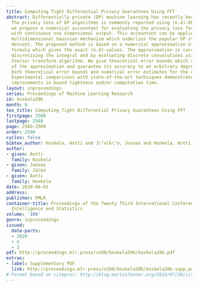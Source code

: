 ```yaml
---
title: Computing Tight Differential Privacy Guarantees Using FFT
abstract: Differentially private (DP) machine learning has recently become popular.
  The privacy loss of DP algorithms is commonly reported using (e.d)-DP. In this paper,
  we propose a numerical accountant for evaluating the privacy loss for algorithms
  with continuous one dimensional output. This accountant can be applied to the subsampled
  multidimensional Gaussian mechanism which underlies the popular DP stochastic gradient
  descent. The proposed method is based on a numerical approximation of an integral
  formula which gives the exact (e.d)-values. The approximation is carried out by
  discretising the integral and by evaluating discrete convolutions using the fast
  Fourier transform algorithm. We give theoretical error bounds which show the convergence
  of the approximation and guarantee its accuracy to an arbitrary degree. We give
  both theoretical error bounds and numerical error estimates for the approximation.
  Experimental comparisons with state-of-the-art techniques demonstrate significant
  improvements in bound tightness and/or computation time.
layout: inproceedings
series: Proceedings of Machine Learning Research
id: koskela20b
month: 0
tex_title: Computing Tight Differential Privacy Guarantees Using FFT
firstpage: 2560
lastpage: 2569
page: 2560-2569
order: 2560
cycles: false
bibtex_author: Koskela, Antti and J\"alk\"o, Joonas and Honkela, Antti
author:
- given: Antti
  family: Koskela
- given: Joonas
  family: Jälkö
- given: Antti
  family: Honkela
date: 2020-06-03
address: 
publisher: PMLR
container-title: Proceedings of the Twenty Third International Conference on Artificial
  Intelligence and Statistics
volume: '108'
genre: inproceedings
issued:
  date-parts:
  - 2020
  - 6
  - 3
pdf: http://proceedings.mlr.press/v108/koskela20b/koskela20b.pdf
extras:
- label: Supplementary PDF
  link: http://proceedings.mlr.press/v108/koskela20b/koskela20b-supp.pdf
# Format based on citeproc: http://blog.martinfenner.org/2013/07/30/citeproc-yaml-for-bibliographies/
---
```


